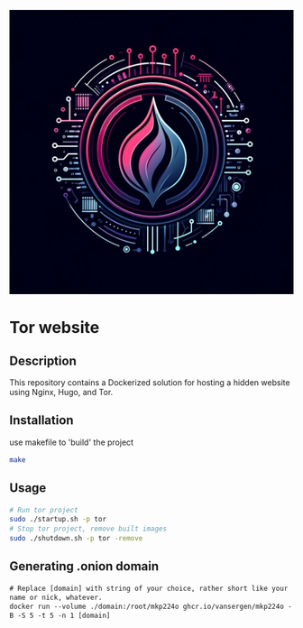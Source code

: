 ![](images/logo.jpg)

# Tor website

## Description

This repository contains a Dockerized solution for hosting a hidden website using Nginx, Hugo, and Tor.

## Installation

use makefile to 'build' the project

```bash
make
```

## Usage

```bash
# Run tor project
sudo ./startup.sh -p tor
# Stop tor project, remove built images
sudo ./shutdown.sh -p tor -remove
```


## Generating .onion domain

```
# Replace [domain] with string of your choice, rather short like your name or nick, whatever.
docker run --volume ./domain:/root/mkp224o ghcr.io/vansergen/mkp224o -B -S 5 -t 5 -n 1 [domain]
```
